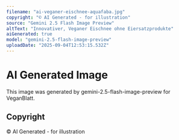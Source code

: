 ```yaml
---
filename: "ai-veganer-eischnee-aquafaba.jpg"
copyright: "© AI Generated - for illustration"
source: "Gemini 2.5 Flash Image Preview"
altText: "Innovativer, Veganer Eischnee ohne Eiersatzprodukte"
aiGenerated: true
model: "gemini-2.5-flash-image-preview"
uploadDate: "2025-09-04T12:53:15.532Z"
---
```


# AI Generated Image

This image was generated by gemini-2.5-flash-image-preview for VeganBlatt.

## Copyright
© AI Generated - for illustration
